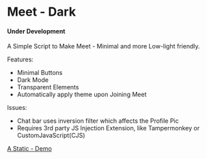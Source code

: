 # Meet - Dark
#### Under Development

A Simple Script to Make Meet - Minimal and more Low-light friendly.

Features:
 - Minimal Buttons
 - Dark Mode
 - Transparent Elements
 - Automatically apply theme upon Joining Meet
 
Issues:
 - Chat bar uses inversion filter which affects the Profile Pic
 - Requires 3rd party JS Injection Extension, like Tampermonkey or CustomJavaScript(CJS)

[A Static - Demo](https://elvistony.github.io/meet-dark/)

